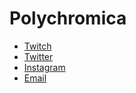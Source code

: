 # Polychromica
* [Twitch](https://www.twitch.tv/polychromica)
* [Twitter](https://www.twitter.com/polychromica)
* [Instagram](https://www.instagram.com/polychromica)
* [Email](mailto:hello@polychromica.com)
